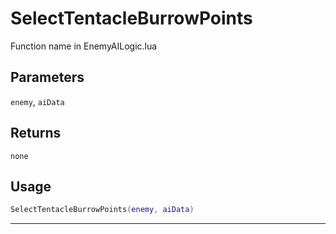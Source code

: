 # SelectTentacleBurrowPoints
Function name in EnemyAILogic.lua
## Parameters
`enemy`, `aiData`
## Returns
`none`
## Usage
```lua
SelectTentacleBurrowPoints(enemy, aiData)
```
---

